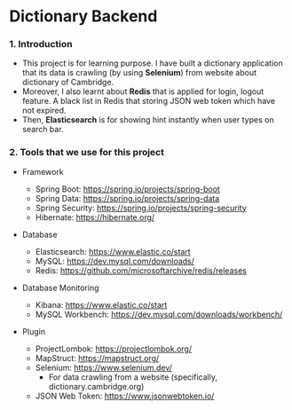 # Dictionary Backend
### 1. Introduction
- This project is for learning purpose.
I have built a dictionary application that its data is crawling (by using **Selenium**) from website about dictionary of Cambridge. 
- Moreover, I also learnt about **Redis** that is applied for login, logout feature. A black list in Redis that storing JSON web token which have not expired. 
- Then, **Elasticsearch** is for showing hint instantly when user types on search bar. 
### 2. Tools that we use for this project
- Framework
  - Spring Boot: https://spring.io/projects/spring-boot
  - Spring Data: https://spring.io/projects/spring-data
  - Spring Security: https://spring.io/projects/spring-security
  - Hibernate: https://hibernate.org/

- Database
  - Elasticsearch: https://www.elastic.co/start
  - MySQL: https://dev.mysql.com/downloads/
  - Redis: https://github.com/microsoftarchive/redis/releases

- Database Monitoring
  - Kibana: https://www.elastic.co/start
  - MySQL Workbench: https://dev.mysql.com/downloads/workbench/

- Plugin
  - ProjectLombok: https://projectlombok.org/
  - MapStruct: https://mapstruct.org/
  - Selenium: https://www.selenium.dev/
    - For data crawling from a website (specifically, dictionary.cambridge.org)
  - JSON Web Token: https://www.jsonwebtoken.io/
  
